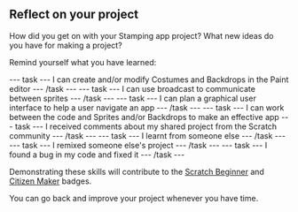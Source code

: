 ## Reflect on your project
How did you get on with your Stamping app project? What new ideas do you have for making a project?

Remind yourself what you have learned:

--- task ---
I can create and/or modify Costumes and Backdrops in the Paint editor
--- /task ---
--- task ---
I can use broadcast to communicate between sprites
--- /task ---
--- task ---
I can plan a graphical user interface to help a user navigate an app
--- /task ---
--- task ---
I can work between the code and Sprites and/or Backdrops to make an effective app
--- task ---
I received comments about my shared project from the Scratch community
--- /task ---
--- task ---
I learnt from someone else
--- /task ---
--- task ---
I remixed someone else's project
--- /task ---
--- task ---
I found a bug in my code and fixed it
--- /task ---

Demonstrating these skills will contribute to the [Scratch Beginner]() and [Citizen Maker]() badges. 

You can go back and improve your project whenever you have time.
